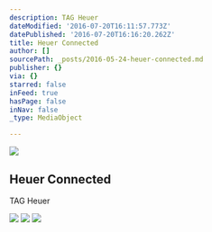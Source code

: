 ```yaml
---
description: TAG Heuer
dateModified: '2016-07-20T16:11:57.773Z'
datePublished: '2016-07-20T16:16:20.262Z'
title: Heuer Connected
author: []
sourcePath: _posts/2016-05-24-heuer-connected.md
publisher: {}
via: {}
starred: false
inFeed: true
hasPage: false
inNav: false
_type: MediaObject

---
```

<article style=""><img src="https://s3-us-west-2.amazonaws.com/the-grid-img/p/1b64dee972e6ac9c89fe0088c85702671ef7acc9.jpg" /><h1>Heuer Connected</h1><p>TAG Heuer</p></article>

![](https://s3-us-west-2.amazonaws.com/the-grid-img/p/4de2292e2d5913f33e9ae62dd99a1b6a01ff462d.jpg)
![](https://s3-us-west-2.amazonaws.com/the-grid-img/p/7b8c2d1197feb0fc3cd13ef07a9472b663d4fbd1.jpg)
![](https://s3-us-west-2.amazonaws.com/the-grid-img/p/0ef62241b32a534a6c2a6b2bbc5ef97dce9779d6.jpg)